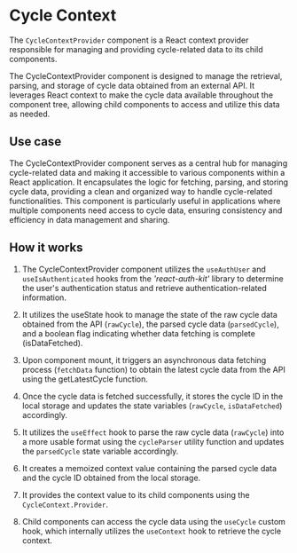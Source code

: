 # Cycle Context

The `CycleContextProvider` component is a React context provider responsible for managing and providing cycle-related data to its child components.

The CycleContextProvider component is designed to manage the retrieval, parsing, and storage of cycle data obtained from an external API. It leverages React context to make the cycle data available throughout the component tree, allowing child components to access and utilize this data as needed.

## Use case

The CycleContextProvider component serves as a central hub for managing cycle-related data and making it accessible to various components within a React application. It encapsulates the logic for fetching, parsing, and storing cycle data, providing a clean and organized way to handle cycle-related functionalities. This component is particularly useful in applications where multiple components need access to cycle data, ensuring consistency and efficiency in data management and sharing.

## How it works

1. The CycleContextProvider component utilizes the `useAuthUser` and `useIsAuthenticated` hooks from the *'react-auth-kit'* library to determine the user's authentication status and retrieve authentication-related information.

2. It utilizes the useState hook to manage the state of the raw cycle data obtained from the API (`rawCycle`), the parsed cycle data (`parsedCycle`), and a boolean flag indicating whether data fetching is complete (isDataFetched).

3. Upon component mount, it triggers an asynchronous data fetching process (`fetchData` function) to obtain the latest cycle data from the API using the getLatestCycle function.

4. Once the cycle data is fetched successfully, it stores the cycle ID in the local storage and updates the state variables (`rawCycle`, `isDataFetched`) accordingly.

5. It utilizes the `useEffect` hook to parse the raw cycle data (`rawCycle`) into a more usable format using the `cycleParser` utility function and updates the `parsedCycle` state variable accordingly.

6. It creates a memoized context value containing the parsed cycle data and the cycle ID obtained from the local storage.

7. It provides the context value to its child components using the `CycleContext.Provider`.

8. Child components can access the cycle data using the `useCycle` custom hook, which internally utilizes the `useContext` hook to retrieve the cycle context.
